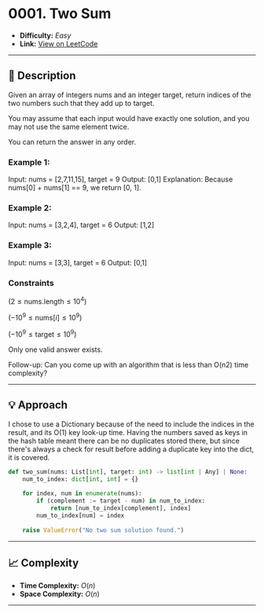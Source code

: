 # 0001. Two Sum

- **Difficulty:** _Easy_
- **Link:** [View on LeetCode](https://leetcode.com/problems/two-sum/)

---

## 🧩 Description

Given an array of integers nums and an integer target, return indices of the two numbers such that they add up to target.

You may assume that each input would have exactly one solution, and you may not use the same element twice.

You can return the answer in any order.

### Example 1:
Input: nums = [2,7,11,15], target = 9
Output: [0,1]
Explanation: Because nums[0] + nums[1] == 9, we return [0, 1].

### Example 2:
Input: nums = [3,2,4], target = 6
Output: [1,2]

### Example 3:
Input: nums = [3,3], target = 6
Output: [0,1]

###  Constraints
  
$( 2 \leq \text{nums.length} \leq 10^4 )$
  
$( -10^9 \leq \text{nums}[i] \leq 10^9 )$
  
$( -10^9 \leq \text{target} \leq 10^9 )$
  
Only one valid answer exists.
 

Follow-up: Can you come up with an algorithm that is less than O(n2) time complexity?

---

## 💡 Approach

I chose to use a Dictionary because of the need to include the indices in the result, and its O(1) key look-up time. 
Having the numbers saved as keys in the hash table meant there can be no duplicates stored there, but since there's always a check for result before adding a duplicate key into the dict, it is covered.
```python
def two_sum(nums: List[int], target: int) -> list[int | Any] | None:
    num_to_index: dict[int, int] = {}
    
    for index, num in enumerate(nums):
        if (complement := target - num) in num_to_index:
            return [num_to_index[complement], index]
        num_to_index[num] = index
        
    raise ValueError("No two sum solution found.")
```

---

## 📈 Complexity

- **Time Complexity:** $O(n)$
- **Space Complexity:** $O(n)$

---
